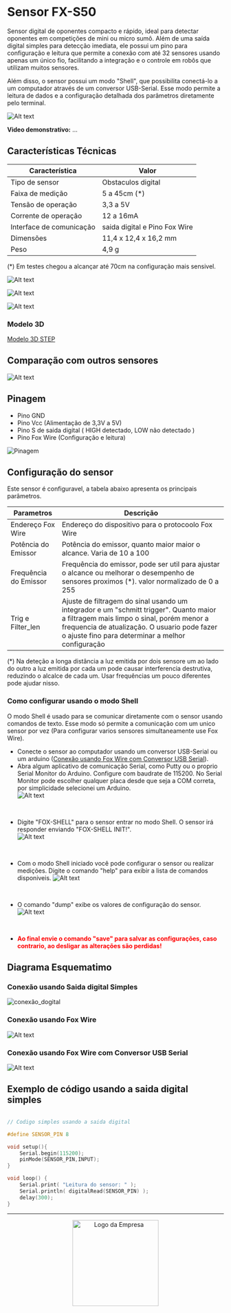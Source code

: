 # Sensor FX-S50

Sensor digital de oponentes compacto e rápido, ideal para detectar oponentes em competições de mini ou micro sumô. Além de uma saída digital simples para detecção imediata, ele possui um pino para configuração e leitura que permite a conexão com até 32 sensores usando apenas um único fio, facilitando a integração e o controle em robôs que utilizam muitos sensores.

Além disso, o sensor possui um modo "Shell", que possibilita conectá-lo a um computador através de um conversor USB-Serial. Esse modo permite a leitura de dados e a configuração detalhada dos parâmetros diretamente pelo terminal.

![Alt text](foto_frente.png)

**Video demonstrativo:** ...  

## Características Técnicas

| Característica         | Valor                 |
|------------------------|-----------------------|
| Tipo de sensor         | Obstaculos digital     |
| Faixa de medição       | 5 a 45cm (*)  |
| Tensão de operação     | 3,3 a 5V      |
| Corrente de operação   | 12 a 16mA     |
| Interface de comunicação | saida digital e Pino Fox Wire |
| Dimensões                | 11,4 x 12,4 x 16,2 mm    |
| Peso        | 4,9 g  |

(*) Em testes chegou a alcançar até 70cm na configuração mais sensivel.  

![Alt text](vistas_resumo_borda.png)

![Alt text](vistas_resumo_cor.png)

![Alt text](foto_vistas.png)

### Modelo 3D

[Modelo 3D STEP](./SensorMini_3dmodel.step)

## Comparação com outros sensores

![Alt text](comparando.png)

## Pinagem

- Pino GND
- Pino Vcc (Alimentação de 3,3V a 5V)
- Pino S de saida digital ( HIGH detectado, LOW não detectado )
- Pino Fox Wire (Configuração e leitura)

![Pinagem](diagrama_funcional.png)

## Configuração do sensor

Este sensor é configuravel, a tabela abaixo apresenta os principais parâmetros.

| Parametros          | Descrição                 |
|---------------------|-----------------------|
| Endereço Fox Wire   | Endereço do dispositivo para o protocoolo Fox Wire     |
| Potência do Emissor | Potência do emissor, quanto maior maior o alcance. Varia de 10 a 100 |
| Frequência do Emissor | Frequência do emissor, pode ser util para ajustar o alcance ou melhorar o desempenho de sensores proximos (*). valor normalizado de 0 a 255  |
| Trig e Filter_len | Ajuste de filtragem do sinal usando um integrador e um "schmitt trigger". Quanto maior a filtragem mais limpo o sinal, porém menor a frequencia de atualização. O usuario pode fazer o ajuste fino para determinar a melhor configuração |

(*) Na deteção a longa distância a luz emitida por dois sensore um ao lado do outro a luz emitida por cada um pode causar interferencia destrutiva, reduzindo o alcalce de cada um. Usar frequências um pouco diferentes pode ajudar nisso.

### Como configurar usando o modo Shell

O modo Shell é usado para se comunicar diretamente com o sensor usando comandos de texto. Esse modo só permite a comunicação com um unico sensor por vez (Para configurar varios sensores simultaneamente use Fox Wire).

- Conecte o sensor ao computador usando um conversor USB-Serial ou um arduino ([Conexão usando Fox Wire com Conversor USB Serial](#FxSerial)).
- Abra algum aplicativo de comunicação Serial, como Putty ou o proprio Serial Monitor do Arduino. Configure com baudrate de 115200. No Serial Monitor pode escolher qualquer placa desde que seja a COM correta, por simplicidade selecionei um Arduino.  
![Alt text](shell_serial_monitor_1.png)
<br>  

- Digite "FOX-SHELL" para o sensor entrar no modo Shell. O sensor irá responder enviando "FOX-SHELL INIT!".  
![Alt text](shell_serial_monitor_2.png)
<br>  

- Com o modo Shell iniciado você pode configurar o sensor ou realizar medições. Digite o comando "help" para exibir a lista de comandos disponiveis.
![Alt text](shell_serial_monitor_3.png)
<br>  

- O comando "dump" exibe os valores de configuração do sensor.
![Alt text](shell_serial_monitor_4.png)
<br>  

- <span style="color: red;">**Ao final envie o comando "save" para salvar as configurações, caso contrario, ao desligar as alterações são perdidas!**</span>

## Diagrama Esquematimo

### Conexão usando Saida digital Simples

![conexão_dogital](sch_digital.png)

### Conexão usando Fox Wire

![Alt text](sch_fox_wire.png)

<h3 id="FxSerial">Conexão usando Fox Wire com Conversor USB Serial</h3>

![Alt text](sch_shell.png)

## Exemplo de código usando a saida digital simples

```c++

// Codigo simples usando a saida digital

#define SENSOR_PIN 8

void setup(){
    Serial.begin(115200);
    pinMode(SENSOR_PIN,INPUT);
}

void loop() {
    Serial.print( "Leitura do sensor: " );
    Serial.println( digitalRead(SENSOR_PIN) );
    delay(300);
}
```

---

<p align="center">
  <img src="LogoFox.png" alt="Logo da Empresa" width="200px">
</p>

<!--- [Alt text](LogoFox.png) -->